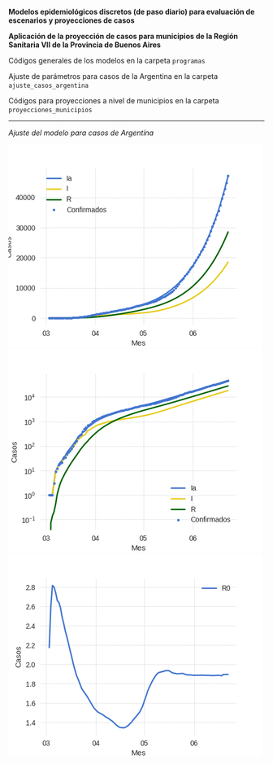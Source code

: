 **Modelos epidemiológicos discretos (de paso diario) para evaluación de escenarios y proyecciones de casos**

**Aplicación de la proyección de casos para municipios de la Región Sanitaria VII de la Provincia de Buenos Aires**

Códigos generales de los modelos en la carpeta `programas`

Ajuste de parámetros para casos de la Argentina en la carpeta `ajuste_casos_argentina`

Códigos para proyecciones a nivel de municipios en la carpeta `proyecciones_municipios`

---

*Ajuste del modelo para casos de Argentina*

![](ajustes_casos_argentina/graficos/ajuste_SEIR_importados_casos_argentina.png?raw=true)
![](ajustes_casos_argentina/graficos/ajuste_SEIR_importados_casos_argentina_log.png?raw=true)
![](ajustes_casos_argentina/graficos/ajuste_SEIR_importados_casos_argentina_R0.png?raw=true)
